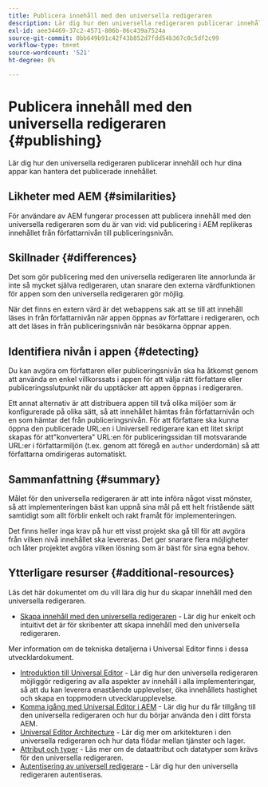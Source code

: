 ```yaml
---
title: Publicera innehåll med den universella redigeraren
description: Lär dig hur den universella redigeraren publicerar innehåll och hur dina appar kan hantera det publicerade innehållet.
exl-id: aee34469-37c2-4571-806b-06c439a7524a
source-git-commit: 0bb649b91c42f43b852d7fdd54b367c0c5df2c99
workflow-type: tm+mt
source-wordcount: '521'
ht-degree: 0%

---
```



# Publicera innehåll med den universella redigeraren {#publishing}

Lär dig hur den universella redigeraren publicerar innehåll och hur dina appar kan hantera det publicerade innehållet.

## Likheter med AEM {#similarities}

För användare av AEM fungerar processen att publicera innehåll med den universella redigeraren som du är van vid: vid publicering i AEM replikeras innehållet från författarnivån till publiceringsnivån.

## Skillnader {#differences}

Det som gör publicering med den universella redigeraren lite annorlunda är inte så mycket själva redigeraren, utan snarare den externa värdfunktionen för appen som den universella redigeraren gör möjlig.

När det finns en extern värd är det webappens sak att se till att innehåll läses in från författarnivån när appen öppnas av författare i redigeraren, och att det läses in från publiceringsnivån när besökarna öppnar appen.

## Identifiera nivån i appen {#detecting}

Du kan avgöra om författaren eller publiceringsnivån ska ha åtkomst genom att använda en enkel villkorssats i appen för att välja rätt författare eller publiceringsslutpunkt när du upptäcker att appen öppnas i redigeraren.

Ett annat alternativ är att distribuera appen till två olika miljöer som är konfigurerade på olika sätt, så att innehållet hämtas från författarnivån och en som hämtar det från publiceringsnivån. För att författare ska kunna öppna den publicerade URL:en i Universell redigerare kan ett litet skript skapas för att&quot;konvertera&quot; URL:en för publiceringssidan till motsvarande URL:er i författarmiljön (t.ex. genom att föregå en `author` underdomän) så att författarna omdirigeras automatiskt.

## Sammanfattning {#summary}

Målet för den universella redigeraren är att inte införa något visst mönster, så att implementeringen bäst kan uppnå sina mål på ett helt fristående sätt samtidigt som allt förblir enkelt och rakt framåt för implementeringen.

Det finns heller inga krav på hur ett visst projekt ska gå till för att avgöra från vilken nivå innehållet ska levereras. Det ger snarare flera möjligheter och låter projektet avgöra vilken lösning som är bäst för sina egna behov.

## Ytterligare resurser {#additional-resources}

Läs det här dokumentet om du vill lära dig hur du skapar innehåll med den universella redigeraren.

* [Skapa innehåll med den universella redigeraren](authoring.md) - Lär dig hur enkelt och intuitivt det är för skribenter att skapa innehåll med den universella redigeraren.

Mer information om de tekniska detaljerna i Universal Editor finns i dessa utvecklardokument.

* [Introduktion till Universal Editor](/help/implementing/universal-editor/introduction.md) - Lär dig hur den universella redigeraren möjliggör redigering av alla aspekter av innehåll i alla implementeringar, så att du kan leverera enastående upplevelser, öka innehållets hastighet och skapa en toppmodern utvecklarupplevelse.
* [Komma igång med Universal Editor i AEM](/help/implementing/universal-editor/getting-started.md) - Lär dig hur du får tillgång till den universella redigeraren och hur du börjar använda den i ditt första AEM.
* [Universal Editor Architecture](/help/implementing/universal-editor/architecture.md) - Lär dig mer om arkitekturen i den universella redigeraren och hur data flödar mellan tjänster och lager.
* [Attribut och typer](/help/implementing/universal-editor/attributes-types.md) - Läs mer om de dataattribut och datatyper som krävs för den universella redigeraren.
* [Autentisering av universell redigerare](/help/implementing/universal-editor/authentication.md) - Lär dig hur den universella redigeraren autentiseras.
